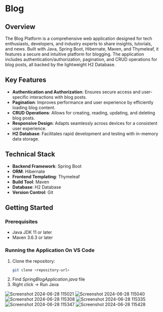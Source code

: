 # Blog

## Overview

The Blog Platform is a comprehensive web application designed for tech enthusiasts, developers, and industry experts to share insights, tutorials, and news. Built with Java, Spring Boot, Hibernate, Maven, and Thymeleaf, it features a secure and intuitive platform for blogging. The application includes authentication/authorization, pagination, and CRUD operations for blog posts, all backed by the lightweight H2 Database.

## Key Features

- **Authentication and Authorization**: Ensures secure access and user-specific interactions with blog posts.
- **Pagination**: Improves performance and user experience by efficiently loading blog content.
- **CRUD Operations**: Allows for creating, reading, updating, and deleting blog posts.
- **Responsive Design**: Adapts seamlessly across devices for a consistent user experience.
- **H2 Database**: Facilitates rapid development and testing with in-memory data storage.

## Technical Stack

- **Backend Framework**: Spring Boot
- **ORM**: Hibernate
- **Frontend Templating**: Thymeleaf
- **Build Tool**: Maven
- **Database**: H2 Database
- **Version Control**: Git

## Getting Started

### Prerequisites

- Java JDK 11 or later
- Maven 3.6.3 or later

### Running the Application On VS Code

1. Clone the repository:
   ```sh
   git clone <repository-url>
2. Find *SpringBlogApplication.java* file
3. Right click -> Run Java

![Screenshot 2024-06-28 115021](https://github.com/siddharth1201/BlogWebsite/assets/76205521/6ef9beac-c15d-45a3-b3a0-50fd1d356ff8)
![Screenshot 2024-06-28 115040](https://github.com/siddharth1201/BlogWebsite/assets/76205521/62b71da4-ab8f-4436-803b-285443ddff49)
![Screenshot 2024-06-28 115308](https://github.com/siddharth1201/BlogWebsite/assets/76205521/f098d8b0-0ea3-4ec0-bddd-f72fe3b84560)
![Screenshot 2024-06-28 115335](https://github.com/siddharth1201/BlogWebsite/assets/76205521/0c4fc0a5-bde3-4e5a-86f9-cbac742eed48)
![Screenshot 2024-06-28 115347](https://github.com/siddharth1201/BlogWebsite/assets/76205521/923b7b29-77ba-4f6a-b95d-c3c280fde344)
![Screenshot 2024-06-28 115428](https://github.com/siddharth1201/BlogWebsite/assets/76205521/ba5c9080-3f1a-4ce0-a443-5b9394e25772)
